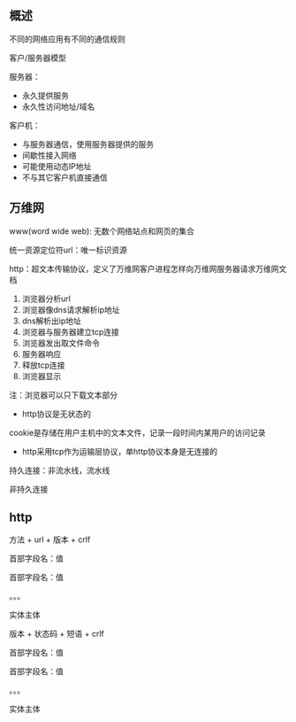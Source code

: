 ## 概述

不同的网络应用有不同的通信规则

客户/服务器模型

服务器：

* 永久提供服务
* 永久性访问地址/域名



客户机：

* 与服务器通信，使用服务器提供的服务
* 间歇性接入网络
* 可能使用动态IP地址
* 不与其它客户机直接通信

## 万维网

www(word wide web): 无数个网络站点和网页的集合

统一资源定位符url：唯一标识资源

http：超文本传输协议，定义了万维网客户进程怎样向万维网服务器请求万维网文档



1. 浏览器分析url
2. 浏览器像dns请求解析ip地址
3. dns解析出ip地址
4. 浏览器与服务器建立tcp连接
5. 浏览器发出取文件命令
6. 服务器响应
7. 释放tcp连接
8. 浏览器显示

注：浏览器可以只下载文本部分

* http协议是无状态的

cookie是存储在用户主机中的文本文件，记录一段时间内某用户的访问记录

* http采用tcp作为运输层协议，单http协议本身是无连接的

持久连接：非流水线，流水线

非持久连接

## http

方法 + url + 版本 + crlf

首部字段名：值

首部字段名：值

。。。

实体主体



版本 + 状态码 + 短语 + crlf

首部字段名：值

首部字段名：值

。。。

实体主体